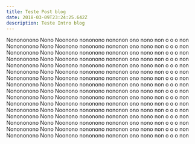 ```yaml
---
title: Teste Post blog
date: 2018-03-09T23:24:25.642Z
description: Teste Intro blog
---
```

Nonononono Nono Noonono nononono nononon ono nono non o o o non Nonononono Nono Noonono nononono nononon ono nono non o o o non Nonononono Nono Noonono nononono nononon ono nono non o o o non Nonononono Nono Noonono nononono nononon ono nono non o o o non Nonononono Nono Noonono nononono nononon ono nono non o o o non Nonononono Nono Noonono nononono nononon ono nono non o o o non Nonononono Nono Noonono nononono nononon ono nono non o o o non Nonononono Nono Noonono nononono nononon ono nono non o o o non Nonononono Nono Noonono nononono nononon ono nono non o o o non Nonononono Nono Noonono nononono nononon ono nono non o o o non Nonononono Nono Noonono nononono nononon ono nono non o o o non Nonononono Nono Noonono nononono nononon ono nono non o o o non Nonononono Nono Noonono nononono nononon ono nono non o o o non Nonononono Nono Noonono nononono nononon ono nono non o o o non Nonononono Nono Noonono nononono nononon ono nono non o o o non Nonononono Nono Noonono nononono nononon ono nono non o o o non
